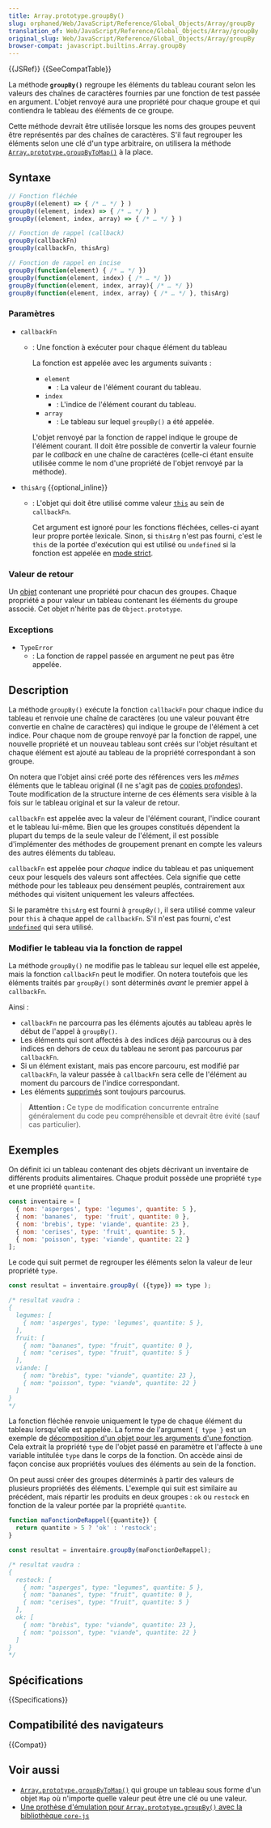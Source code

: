 ```yaml
---
title: Array.prototype.groupBy()
slug: orphaned/Web/JavaScript/Reference/Global_Objects/Array/groupBy
translation_of: Web/JavaScript/Reference/Global_Objects/Array/groupBy
original_slug: Web/JavaScript/Reference/Global_Objects/Array/groupBy
browser-compat: javascript.builtins.Array.groupBy
---
```


{{JSRef}} {{SeeCompatTable}}

La méthode **`groupBy()`** regroupe les éléments du tableau courant selon les valeurs des chaînes de caractères fournies par une fonction de test passée en argument. L'objet renvoyé aura une propriété pour chaque groupe et qui contiendra le tableau des éléments de ce groupe.

<!-- {{EmbedInteractiveExample("pages/js/array-groupby.html")}} -->

Cette méthode devrait être utilisée lorsque les noms des groupes peuvent être représentés par des chaînes de caractères. S'il faut regrouper les éléments selon une clé d'un type arbitraire, on utilisera la méthode [`Array.prototype.groupByToMap()`](/fr/docs/Web/JavaScript/Reference/Global_Objects/Array/groupByToMap) à la place.

## Syntaxe

```js
// Fonction fléchée
groupBy((element) => { /* … */ } )
groupBy((element, index) => { /* … */ } )
groupBy((element, index, array) => { /* … */ } )

// Fonction de rappel (callback)
groupBy(callbackFn)
groupBy(callbackFn, thisArg)

// Fonction de rappel en incise
groupBy(function(element) { /* … */ })
groupBy(function(element, index) { /* … */ })
groupBy(function(element, index, array){ /* … */ })
groupBy(function(element, index, array) { /* … */ }, thisArg)
```

### Paramètres

- `callbackFn`

  - : Une fonction à exécuter pour chaque élément du tableau

    La fonction est appelée avec les arguments suivants&nbsp;:

    - `element`
      - : La valeur de l'élément courant du tableau.
    - `index`
      - : L'indice de l'élément courant du tableau.
    - `array`
      - : Le tableau sur lequel `groupBy()` a été appelée.

    L'objet renvoyé par la fonction de rappel indique le groupe de l'élément courant. Il doit être possible de convertir la valeur fournie par le <i lang="en">callback</i> en une chaîne de caractères (celle-ci étant ensuite utilisée comme le nom d'une propriété de l'objet renvoyé par la méthode).

- `thisArg` {{optional_inline}}
  - : L'objet qui doit être utilisé comme valeur [`this`](/fr/docs/Web/JavaScript/Reference/Operators/this) au sein de `callbackFn`.

     Cet argument est ignoré pour les fonctions fléchées, celles-ci ayant leur propre portée lexicale. Sinon, si `thisArg` n'est pas fourni, c'est le `this` de la portée d'exécution qui est utilisé ou `undefined` si la fonction est appelée en [mode strict](/fr/docs/Web/JavaScript/Reference/Strict_mode).

### Valeur de retour

Un [objet](/fr/docs/Web/JavaScript/Reference/Global_Objects/Object) contenant une propriété pour chacun des groupes. Chaque propriété a pour valeur un tableau contenant les éléments du groupe associé. Cet objet n'hérite pas de `Object.prototype`.

### Exceptions

- `TypeError`
  - : La fonction de rappel passée en argument ne peut pas être appelée.

## Description

La méthode `groupBy()` exécute la fonction `callbackFn` pour chaque indice du tableau et renvoie une chaîne de caractères (ou une valeur pouvant être convertie en chaîne de caractères) qui indique le groupe de l'élément à cet indice. Pour chaque nom de groupe renvoyé par la fonction de rappel, une nouvelle propriété et un nouveau tableau sont créés sur l'objet résultant et chaque élément est ajouté au tableau de la propriété correspondant à son groupe.

On notera que l'objet ainsi créé porte des références vers les _mêmes_ éléments que le tableau original (il ne s'agit pas de [copies profondes](/fr/docs/Glossary/Deep_copy)). Toute modification de la structure interne de ces éléments sera visible à la fois sur le tableau original et sur la valeur de retour.

`callbackFn` est appelée avec la valeur de l'élément courant, l'indice courant et le tableau lui-même. Bien que les groupes constitués dépendent la plupart du temps de la seule valeur de l'élément, il est possible d'implémenter des méthodes de groupement prenant en compte les valeurs des autres éléments du tableau.

`callbackFn` est appelée pour _chaque_ indice du tableau et pas uniquement ceux pour lesquels des valeurs sont affectées. Cela signifie que cette méthode pour les tableaux peu densément peuplés, contrairement aux méthodes qui visitent uniquement les valeurs affectées.

Si le paramètre `thisArg` est fourni à `groupBy()`, il sera utilisé comme valeur pour `this` à chaque appel de `callbackFn`. S'il n'est pas fourni, c'est [`undefined`](/fr/docs/Web/JavaScript/Reference/Global_Objects/undefined) qui sera utilisé.

### Modifier le tableau via la fonction de rappel

La méthode `groupBy()` ne modifie pas le tableau sur lequel elle est appelée, mais la fonction `callbackFn` peut le modifier. On notera toutefois que les éléments traités par `groupBy()` sont déterminés _avant_ le premier appel à `callbackFn`.

Ainsi&nbsp;:

- `callbackFn` ne parcourra pas les éléments ajoutés au tableau après le début de l'appel à `groupBy()`.
- Les éléments qui sont affectés à des indices déjà parcourus ou à des indices en dehors de ceux du tableau ne seront pas parcourus par `callbackFn`.
- Si un élément existant, mais pas encore parcouru, est modifié par `callbackFn`, la valeur passée à `callbackFn` sera celle de l'élément au moment du parcours de l'indice correspondant.
- Les éléments [supprimés](/fr/docs/Web/JavaScript/Reference/Operators/delete) sont toujours parcourus.

> **Attention :** Ce type de modification concurrente entraîne généralement du code peu compréhensible et devrait être évité (sauf cas particulier).

## Exemples

On définit ici un tableau contenant des objets décrivant un inventaire de différents produits alimentaires. Chaque produit possède une propriété `type` et une propriété `quantite`.

```js
const inventaire = [
  { nom: 'asperges', type: 'legumes', quantite: 5 },
  { nom: 'bananes',  type: 'fruit', quantite: 0 },
  { nom: 'brebis', type: 'viande', quantite: 23 },
  { nom: 'cerises', type: 'fruit', quantite: 5 },
  { nom: 'poisson', type: 'viande', quantite: 22 }
];
```

Le code qui suit permet de regrouper les éléments selon la valeur de leur propriété `type`.

```js
const resultat = inventaire.groupBy( ({type}) => type );

/* resultat vaudra :
{
  legumes: [
    { nom: 'asperges', type: 'legumes', quantite: 5 },
  ],
  fruit: [
    { nom: "bananes", type: "fruit", quantite: 0 },
    { nom: "cerises", type: "fruit", quantite: 5 }
  ],
  viande: [
    { nom: "brebis", type: "viande", quantite: 23 },
    { nom: "poisson", type: "viande", quantite: 22 }
  ]
}
*/
```

La fonction fléchée renvoie uniquement le type de chaque élément du tableau lorsqu'elle est appelée. La forme de l'argument `{ type }` est un exemple de [décomposition d'un objet pour les arguments d'une fonction](/fr/docs/Web/JavaScript/Reference/Operators/Destructuring_assignment#décomposer_les_propriétés_dobjets_passés_en_arguments). Cela extrait la propriété `type` de l'objet passé en paramètre et l'affecte à une variable intitulée `type` dans le corps de la fonction. On accède ainsi de façon concise aux propriétés voulues des éléments au sein de la fonction.

On peut aussi créer des groupes déterminés à partir des valeurs de plusieurs propriétés des éléments. L'exemple qui suit est similaire au précédent, mais répartir les produits en deux groupes&nbsp;: `ok` ou `restock` en fonction de la valeur portée par la propriété `quantite`.

```js
function maFonctionDeRappel({quantite}) {
  return quantite > 5 ? 'ok' : 'restock';
}

const resultat = inventaire.groupBy(maFonctionDeRappel);

/* resultat vaudra :
{
  restock: [
    { nom: "asperges", type: "legumes", quantite: 5 },
    { nom: "bananes", type: "fruit", quantite: 0 },
    { nom: "cerises", type: "fruit", quantite: 5 }
  ],
  ok: [
    { nom: "brebis", type: "viande", quantite: 23 },
    { nom: "poisson", type: "viande", quantite: 22 }
  ]
}
*/
```

## Spécifications

{{Specifications}}

## Compatibilité des navigateurs

{{Compat}}

## Voir aussi

- [`Array.prototype.groupByToMap()`](/fr/docs/Web/JavaScript/Reference/Global_Objects/Array/groupByToMap) qui groupe un tableau sous forme d'un objet `Map` où n'importe quelle valeur peut être une clé ou une valeur.
- [Une prothèse d'émulation pour `Array.prototype.groupBy()` avec la bibliothèque `core-js`](https://github.com/zloirock/core-js#array-grouping)
